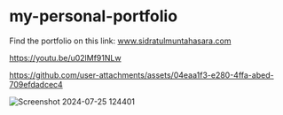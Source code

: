 # my-personal-portfolio

Find the portfolio on this link:
<a href="www.sidratulmuntahasara.com"> www.sidratulmuntahasara.com </a>


https://youtu.be/u02lMf91NLw

https://github.com/user-attachments/assets/04eaa1f3-e280-4ffa-abed-709efdadcec4



![Screenshot 2024-07-25 124401](https://github.com/user-attachments/assets/5b008b29-d46f-43f7-9e4d-44ae2e0a3512)
